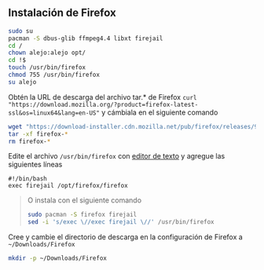 ## Instalación de Firefox

```bash
sudo su
pacman -S dbus-glib ffmpeg4.4 libxt firejail
cd /
chown alejo:alejo opt/
cd !$
touch /usr/bin/firefox
chmod 755 /usr/bin/firefox
su alejo
```

Obtén la URL de descarga del archivo tar.* de Firefox `curl "https://download.mozilla.org/?product=firefox-latest-ssl&os=linux64&lang=en-US"` y cámbiala en el siguiente comando
```bash
wget "https://download-installer.cdn.mozilla.net/pub/firefox/releases/98.0.2/linux-x86_64/en-US/firefox-98.0.2.tar.bz2"
tar -xf firefox-*
rm firefox-*
```

Edite el archivo `/usr/bin/firefox` con [editor de texto][1] y agregue las siguientes líneas
```text
#!/bin/bash
exec firejail /opt/firefox/firefox
```

>O instala con el siguiente comando
>```bash
>sudo pacman -S firefox firejail
>sed -i 's/exec \//exec firejail \//' /usr/bin/firefox
>```

Cree y cambie el directorio de descarga en la configuración de Firefox a `~/Downloads/Firefox`
```bash
mkdir -p ~/Downloads/Firefox
```

[1]:../../README.es.md#editor-de-texto